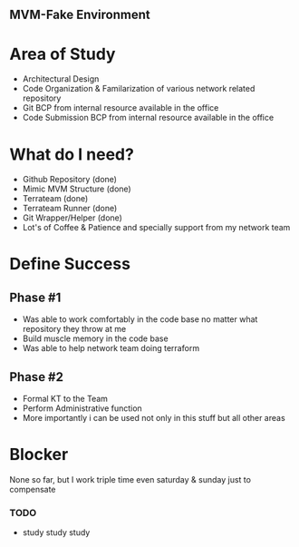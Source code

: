## MVM-Fake Environment

# Area of Study

- Architectural Design
- Code Organization & Familarization of various network related repository
- Git BCP from internal resource available in the office
- Code Submission BCP from internal resource available in the office

# What do I need?
- Github Repository (done)
- Mimic MVM Structure (done)
- Terrateam (done)
- Terrateam Runner (done)
- Git Wrapper/Helper (done)
- Lot's of Coffee & Patience and specially support from my network team

# Define Success

## Phase #1 
- Was able to work comfortably in the code base no matter what repository they throw at me
- Build muscle memory in the code base
- Was able to help network team doing terraform

## Phase #2
- Formal KT to the Team
- Perform Administrative function
- More importantly i can be used not only in this stuff but all other areas


# Blocker
None so far, but I work triple time even saturday & sunday just to compensate

### TODO

- study study study





